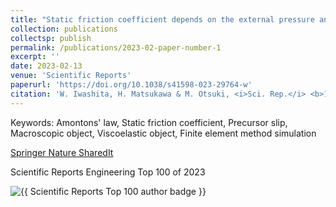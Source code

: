 ```yaml
---
title: "Static friction coefficient depends on the external pressure and block shape due to precursor slip"
collection: publications
collectsp: publish
permalink: /publications/2023-02-paper-number-1
excerpt: ''
date: 2023-02-13
venue: 'Scientific Reports'
paperurl: 'https://doi.org/10.1038/s41598-023-29764-w'
citation: 'W. Iwashita, H. Matsukawa & M. Otsuki, <i>Sci. Rep.</i> <b>13</b>, 2511 (2023).'
---
```


Keywords: Amontons' law, Static friction coefficient, Precursor slip, Macroscopic object, Viscoelastic object, Finite element method simulation

<a href="https://rdcu.be/dwiRk" target="_blank">Springer Nature SharedIt</a>

Scientific Reports Engineering Top 100 of 2023

<img src="sci.rep.author-badge.png" alt="{{ Scientific Reports Top 100 author badge }}">
